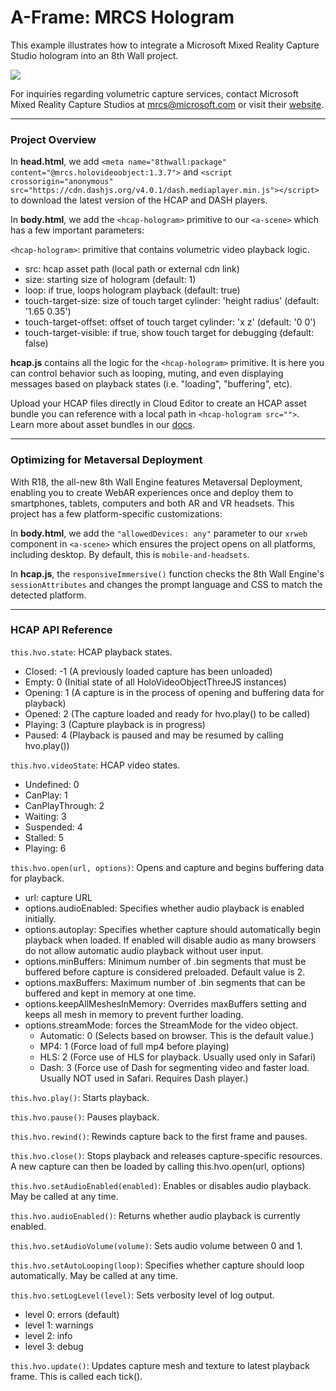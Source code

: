 # A-Frame: MRCS Hologram

This example illustrates how to integrate a Microsoft Mixed Reality Capture Studio
hologram into an 8th Wall project.

![](https://media.giphy.com/media/WRHj9A4ZVEFmV8khAN/giphy.gif)

For inquiries regarding volumetric capture services, contact Microsoft Mixed Reality Capture Studios
at [mrcs@microsoft.com](mailto:mrcs@microsoft.com) or visit their
[website](https://www.microsoft.com/en-us/mixed-reality/capture-studios#coreui-banner-v70r11t).

---

### Project Overview

In **head.html**, we add `<meta name="8thwall:package" content="@mrcs.holovideoobject:1.3.7">` and
`<script crossorigin="anonymous" src="https://cdn.dashjs.org/v4.0.1/dash.mediaplayer.min.js"></script>` to
download the latest version of the HCAP and DASH players.

In **body.html**, we add the `<hcap-hologram>` primitive to our `<a-scene>` which has a few important
parameters:

`<hcap-hologram>`: primitive that contains volumetric video playback logic.

- src: hcap asset path (local path or external cdn link)
- size: starting size of hologram (default: 1)
- loop: if true, loops hologram playback (default: true)
- touch-target-size: size of touch target cylinder: 'height radius' (default: '1.65 0.35')
- touch-target-offset: offset of touch target cylinder: 'x z' (default: '0 0')
- touch-target-visible: if true, show touch target for debugging (default: false)

**hcap.js** contains all the logic for the `<hcap-hologram>` primitive. It is here you can control
behavior such as looping, muting, and even displaying messages based on playback states
(i.e. "loading", "buffering", etc).

Upload your HCAP files directly in Cloud Editor to create an HCAP asset bundle you can reference with a
local path in `<hcap-hologram src="">`. Learn more about asset bundles in our
[docs](https://www.8thwall.com/docs/web/#asset-bundles).

---

### Optimizing for Metaversal Deployment

With R18, the all-new 8th Wall Engine features Metaversal Deployment, enabling you to create WebAR experiences once and deploy them to smartphones, tablets, computers and both AR and VR headsets. This project has a few platform-specific customizations:

In **body.html**, we add the `"allowedDevices: any"` parameter to our `xrweb` component in `<a-scene>`
which ensures the project opens on all platforms, including desktop. By default, this is `mobile-and-headsets`.

In **hcap.js**, the `responsiveImmersive()` function checks the 8th Wall Engine's
`sessionAttributes` and changes the prompt language and CSS to match the detected platform.

---

### HCAP API Reference

`this.hvo.state`: HCAP playback states.

- Closed: -1 (A previously loaded capture has been unloaded)
- Empty: 0 (Initial state of all HoloVideoObjectThreeJS instances)
- Opening: 1 (A capture is in the process of opening and buffering data for playback)
- Opened: 2 (The capture loaded and ready for hvo.play() to be called)
- Playing: 3 (Capture playback is in progress)
- Paused: 4 (Playback is paused and may be resumed by calling hvo.play())

`this.hvo.videoState`: HCAP video states.

- Undefined: 0
- CanPlay: 1
- CanPlayThrough: 2
- Waiting: 3
- Suspended: 4
- Stalled: 5
- Playing: 6

`this.hvo.open(url, options)`: Opens and capture and begins buffering data for playback.

- url: capture URL
- options.audioEnabled: Specifies whether audio playback is enabled initially.
- options.autoplay: Specifies whether capture should automatically begin playback when loaded.
  If enabled will disable audio as many browsers do not allow automatic audio playback without user input.
- options.minBuffers: Minimum number of .bin segments that must be buffered before capture is
  considered preloaded. Default value is 2.
- options.maxBuffers: Maximum number of .bin segments that can be buffered and kept in memory at one time.
- options.keepAllMeshesInMemory: Overrides maxBuffers setting and keeps all mesh in memory to prevent further loading.
- options.streamMode: forces the StreamMode for the video object.
  - Automatic: 0 (Selects based on browser. This is the default value.)
  - MP4: 1 (Force load of full mp4 before playing)
  - HLS: 2 (Force use of HLS for playback. Usually used only in Safari)
  - Dash: 3 (Force use of Dash for segmenting video and faster load. Usually NOT used in Safari. Requires Dash player.)

`this.hvo.play()`: Starts playback.

`this.hvo.pause()`: Pauses playback.

`this.hvo.rewind()`: Rewinds capture back to the first frame and pauses.

`this.hvo.close()`: Stops playback and releases capture-specific resources.
A new capture can then be loaded by calling this.hvo.open(url, options)

`this.hvo.setAudioEnabled(enabled)`: Enables or disables audio playback. May be called at any time.

`this.hvo.audioEnabled()`: Returns whether audio playback is currently enabled.

`this.hvo.setAudioVolume(volume)`: Sets audio volume between 0 and 1.

`this.hvo.setAutoLooping(loop)`: Specifies whether capture should loop automatically.
May be called at any time.

`this.hvo.setLogLevel(level)`: Sets verbosity level of log output.

- level 0: errors (default)
- level 1: warnings
- level 2: info
- level 3: debug

`this.hvo.update()`: Updates capture mesh and texture to latest playback frame. This is called each tick().
